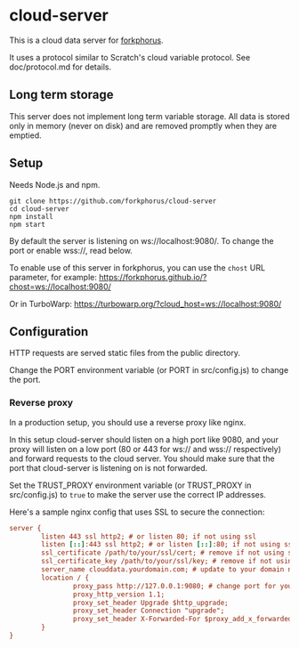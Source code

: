 # cloud-server

This is a cloud data server for [forkphorus](https://forkphorus.github.io/).

It uses a protocol similar to Scratch's cloud variable protocol. See doc/protocol.md for details.

## Long term storage

This server does not implement long term variable storage. All data is stored only in memory (never on disk) and are removed promptly when they are emptied.

## Setup

Needs Node.js and npm.

```
git clone https://github.com/forkphorus/cloud-server
cd cloud-server
npm install
npm start
```

By default the server is listening on ws://localhost:9080/. To change the port or enable wss://, read below.

To enable use of this server in forkphorus, you can use the `chost` URL parameter, for example: https://forkphorus.github.io/?chost=ws://localhost:9080/

Or in TurboWarp: https://turbowarp.org/?cloud_host=ws://localhost:9080/

## Configuration

HTTP requests are served static files from the public directory.

Change the PORT environment variable (or PORT in src/config.js) to change the port.

### Reverse proxy

In a production setup, you should use a reverse proxy like nginx.

In this setup cloud-server should listen on a high port like 9080, and your proxy will listen on a low port (80 or 443 for ws:// and wss:// respectively) and forward requests to the cloud server. You should make sure that the port that cloud-server is listening on is not forwarded.

Set the TRUST_PROXY environment variable (or TRUST_PROXY in src/config.js) to `true` to make the server use the correct IP addresses.

Here's a sample nginx config that uses SSL to secure the connection:

```cfg
server {
        listen 443 ssl http2; # or listen 80; if not using ssl
        listen [::]:443 ssl http2; # or listen [::]:80; if not using ssl
        ssl_certificate /path/to/your/ssl/cert; # remove if not using ssl
        ssl_certificate_key /path/to/your/ssl/key; # remove if not using ssl
        server_name clouddata.yourdomain.com; # update to your domain name
        location / {
                proxy_pass http://127.0.0.1:9080; # change port for your setup
                proxy_http_version 1.1;
                proxy_set_header Upgrade $http_upgrade;
                proxy_set_header Connection "upgrade";
                proxy_set_header X-Forwarded-For $proxy_add_x_forwarded_for;
        }
}
```
